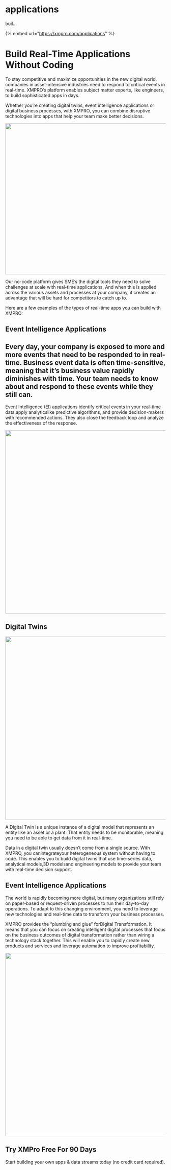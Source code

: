 # applications
buil...

{% embed url="https://xmpro.com/applications" %}

# Build Real-Time Applications Without Coding

To stay competitive and maximize opportunities in the new digital world, companies in asset-intensive industries need to respond to critical events in real-time. XMPRO’s platform enables subject matter experts, like engineers, to build sophisticated apps in days.

Whether you’re creating digital twins, event intelligence applications or digital business processes, with XMPRO, you can combine disruptive technologies into apps that help your team make better decisions.

<img src="https://xmpro.com/wp-content/uploads/2020/06/Digital-business-Platform-XMPRO-1024x475.png" width="1020" height="473">

Our no-code platform gives SME’s the digital tools they need to solve challenges at scale with real-time applications. And when this is applied across the various assets and processes at your company, it creates an advantage that will be hard for competitors to catch up to.

Here are a few examples of the types of real-time apps you can build with XMPRO:

## Event Intelligence Applications

## Every day, your company is exposed to more and more events that need to be responded to in real-time. Business event data is often time-sensitive, meaning that it’s business value rapidly diminishes with time. Your team needs to know about and respond to these events while they still can.

Event Intelligence (EI) applications identify critical events in your real-time data,apply analyticslike predictive algorithms, and provide decision-makers with recommended actions. They also close the feedback loop and analyze the effectiveness of the response.

<img src="https://xmpro.com/wp-content/uploads/2022/12/2022-10-17_12-45-24-1024x576.png" width="1020" height="574">

## Digital Twins

<img src="https://xmpro.com/wp-content/uploads/2022/12/2022-10-17_12-47-23-1024x576.png" width="1020" height="574">

A Digital Twin is a unique instance of a digital model that represents an entity like an asset or a plant. That entity needs to be monitorable, meaning you need to be able to get data from it in real-time.

Data in a digital twin usually doesn’t come from a single source. With XMPRO, you canintegrateyour heterogeneous system without having to code. This enables you to build digital twins that use time-series data, analytical models,3D modelsand engineering models to provide your team with real-time decision support.

## Event Intelligence Applications

The world is rapidly becoming more digital, but many organizations still rely on paper-based or request-driven processes to run their day-to-day operations. To adapt to this changing environment, you need to leverage new technologies and real-time data to transform your business processes.

XMPRO provides the “plumbing and glue” forDigital Transformation. It means that you can focus on creating intelligent digital processes that focus on the business outcomes of digital transformation rather than wiring a technology stack together. This will enable you to rapidly create new products and services and leverage automation to improve profitability.

<img src="https://xmpro.com/wp-content/uploads/2022/12/2022-10-17_12-44-31-1024x576.png" width="1020" height="574">

## Try XMPro Free For 90 Days

Start building your own apps & data streams today (no credit card required).

